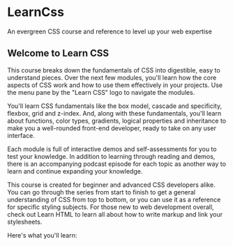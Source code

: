 # LearnCss
An evergreen CSS course and reference to level up your web expertise
## Welcome to Learn CSS
This course breaks down the fundamentals of CSS into digestible, easy to understand pieces. Over the next few modules, you'll learn how the core aspects of CSS work and how to use them effectively in your projects. Use the menu pane by the "Learn CSS" logo to navigate the modules.

You'll learn CSS fundamentals like the box model, cascade and specificity, flexbox, grid and z-index. And, along with these fundamentals, you'll learn about functions, color types, gradients, logical properties and inheritance to make you a well-rounded front-end developer, ready to take on any user interface.

Each module is full of interactive demos and self-assessments for you to test your knowledge. In addition to learning through reading and demos, there is an accompanying podcast episode for each topic as another way to learn and continue expanding your knowledge.

This course is created for beginner and advanced CSS developers alike. You can go through the series from start to finish to get a general understanding of CSS from top to bottom, or you can use it as a reference for specific styling subjects. For those new to web development overall, check out Learn HTML to learn all about how to write markup and link your stylesheets.

Here's what you'll learn:
